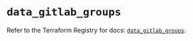# `data_gitlab_groups`

Refer to the Terraform Registry for docs: [`data_gitlab_groups`](https://registry.terraform.io/providers/gitlabhq/gitlab/18.4.0/docs/data-sources/groups).
